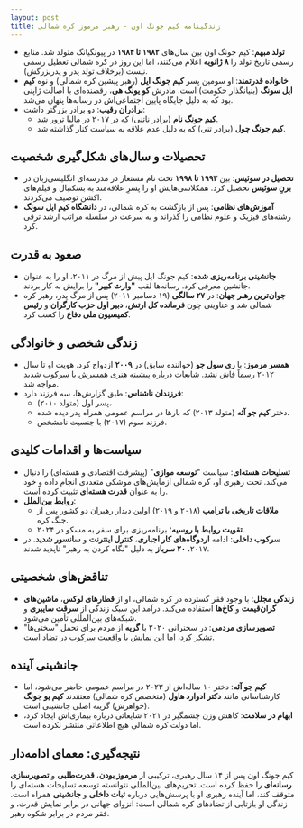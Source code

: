 ```yaml
---
layout: post
title: زندگینامه کیم جونگ اون - رهبر مرموز کره شمالی
---
```


- **تولد مبهم**: کیم جونگ اون بین سال‌های **۱۹۸۲ تا ۱۹۸۴** در پیونگیانگ متولد شد. منابع رسمی تاریخ تولد را **۸ ژانویه** اعلام می‌کنند، اما این روز در کره شمالی تعطیل رسمی نیست (برخلاف تولد پدر و پدربزرگش).
- **خانواده قدرتمند**: او سومین پسر **کیم جونگ ایل** (رهبر پیشین کره شمالی) و نوه **کیم ایل سونگ** (بنیانگذار حکومت) است. مادرش **کو یونگ هی**، رقصنده‌ای با اصالت ژاپنی بود که به دلیل جایگاه پایین اجتماعی‌اش در رسانه‌ها پنهان می‌شد.
- **برادران رقیب**: دو برادر بزرگتر داشت:  
  - **کیم جونگ نام** (برادر ناتنی) که در ۲۰۱۷ در مالیا ترور شد.  
  - **کیم جونگ چول** (برادر تنی) که به دلیل عدم علاقه به سیاست کنار گذاشته شد.

## تحصیلات و سال‌های شکل‌گیری شخصیت
- **تحصیل در سوئیس**: بین **۱۹۹۳ تا ۱۹۹۸** تحت نام مستعار در مدرسه‌ای انگلیسی‌زبان در **برنِ سوئیس** تحصیل کرد. همکلاسی‌هایش او را پسرِ علاقه‌مند به بسکتبال و فیلم‌های اکشن توصیف می‌کردند.
- **آموزش‌های نظامی**: پس از بازگشت به کره شمالی، در **دانشگاه کیم ایل سونگ** رشته‌های فیزیک و علوم نظامی را گذراند و به سرعت در سلسله مراتب ارشد ترقی کرد.

## صعود به قدرت
- **جانشینی برنامه‌ریزی شده**: کیم جونگ ایل پیش از مرگ در ۲۰۱۱، او را به عنوان جانشین معرفی کرد. رسانه‌ها لقب **"وارث کبیر"** را برایش به کار بردند.
- **جوان‌ترین رهبر جهان**: در **۲۷ سالگی** (۱۹ دسامبر ۲۰۱۱) پس از مرگ پدر، رهبر کره شمالی شد و عناوینی چون **فرمانده کل ارتش**، **دبیر اول حزب کارگران** و **رئیس کمیسیون ملی دفاع** را کسب کرد.

## زندگی شخصی و خانوادگی
- **همسر مرموز**: با **ری سول جو** (خواننده سابق) در **۲۰۰۹** ازدواج کرد. هویت او تا سال ۲۰۱۲ رسماً فاش نشد. شایعات درباره پیشینه هنری همسرش با سرکوب شدید مواجه شد.
- **فرزندان ناشناس**: طبق گزارش‌ها، سه فرزند دارد:  
  - پسر اول (متولد ۲۰۱۰)،  
  - دختر **کیم جو آئه** (متولد ۲۰۱۳) که بارها در مراسم عمومی همراه پدر دیده شده،  
  - فرزند سوم (۲۰۱۷) با جنسیت نامشخص.

## سیاست‌ها و اقدامات کلیدی
- **تسلیحات هسته‌ای**: سیاست "**توسعه موازی**" (پیشرفت اقتصادی و هسته‌ای) را دنبال می‌کند. تحت رهبری او، کره شمالی آزمایش‌های موشکی متعددی انجام داده و خود را به عنوان **قدرت هسته‌ای** تثبیت کرده است.
- **روابط بین‌الملل**:  
  - **ملاقات تاریخی با ترامپ** (۲۰۱۸ و ۲۰۱۹) اولین دیدار رهبران دو کشور پس از جنگ کره.  
  - **تقویت روابط با روسیه**؛ برنامه‌ریزی برای سفر به مسکو در ۲۰۲۴.
- **سرکوب داخلی**: ادامه **اردوگاه‌های کار اجباری**، **کنترل اینترنت** و **سانسور شدید**. در ۲۰۱۷، **۲۰ سرباز** به دلیل "نگاه کردن به رهبر" ناپدید شدند.

## تناقض‌های شخصیتی
- **زندگی مجلل**: با وجود فقر گسترده در کره شمالی، او از **قطارهای لوکس**، **ماشین‌های گران‌قیمت** و **کاخ‌ها** استفاده می‌کند. درآمد این سبک زندگی از **سرقت سایبری** و شبکه‌های بین‌المللی تأمین می‌شود.
- **تصویرسازی مردمی**: در سخنرانی ۲۰۲۰ با **گریه** از مردم برای تحمل "سختی‌ها" تشکر کرد، اما این نمایش با واقعیت سرکوب در تضاد است.

## جانشینی آینده
- **کیم جو آئه**: دختر ۱۰ ساله‌اش از ۲۰۲۳ در مراسم عمومی حاضر می‌شود، اما کارشناسانی مانند **دکتر ادوارد هاول** (متخصص کره شمالی) معتقدند **کیم یو جونگ** (خواهرش) گزینه اصلی جانشینی است.
- **ابهام در سلامت**: کاهش وزن چشمگیر در ۲۰۲۱ شایعاتی درباره بیماری‌اش ایجاد کرد، اما دولت کره شمالی هیچ اطلاعاتی منتشر نکرده است.

## نتیجه‌گیری: معمای ادامه‌دار
کیم جونگ اون پس از ۱۴ سال رهبری، ترکیبی از **مرموز بودن**، **قدرت‌طلبی** و **تصویرسازی رسانه‌ای** را حفظ کرده است. تحریم‌های بین‌المللی نتوانسته توسعه تسلیحات هسته‌ای را متوقف کند، اما آینده رهبری او با پرسش‌هایی درباره **ثبات داخلی** و **جانشینی** همراه است. زندگی او بازتابی از تضادهای کره شمالی است: انزوای جهانی در برابر نمایش قدرت، و فقر مردم در برابر شکوه رهبر.
